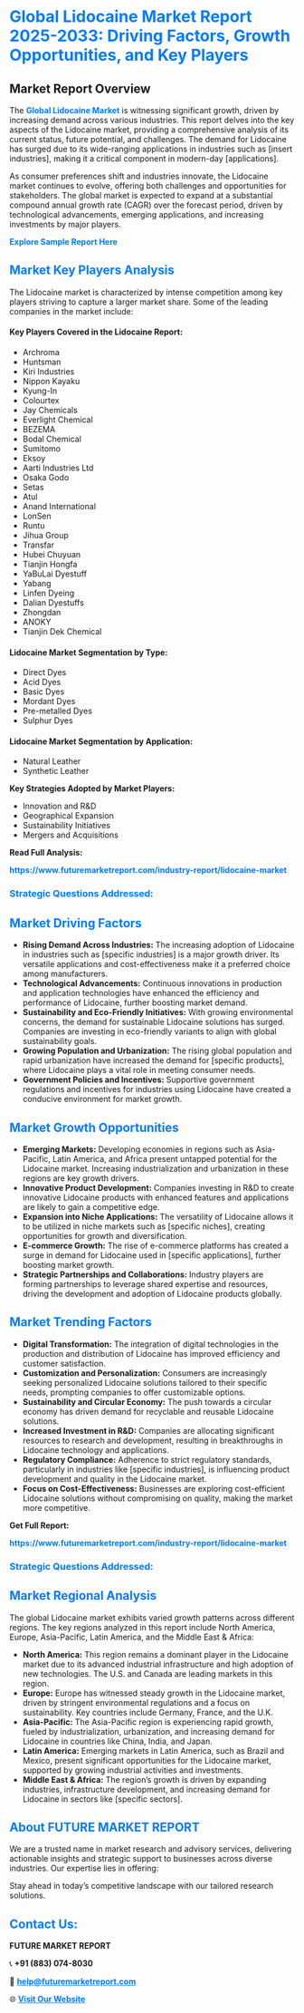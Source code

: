 <h1 style="color: #007BFF;">Global Lidocaine Market Report 2025-2033: Driving Factors, Growth Opportunities, and Key Players</h1>

<section id="overview">
<h2>Market Report Overview</h2>
<p>The <a href="https://www.futuremarketreport.com/industry-report/lidocaine-market" style="color: #007BFF; text-decoration: none;"><strong>Global Lidocaine Market</strong></a> is witnessing significant growth, driven by increasing demand across various industries. This report delves into the key aspects of the Lidocaine market, providing a comprehensive analysis of its current status, future potential, and challenges. The demand for Lidocaine has surged due to its wide-ranging applications in industries such as [insert industries], making it a critical component in modern-day [applications].</p>
<p>As consumer preferences shift and industries innovate, the Lidocaine market continues to evolve, offering both challenges and opportunities for stakeholders. The global market is expected to expand at a substantial compound annual growth rate (CAGR) over the forecast period, driven by technological advancements, emerging applications, and increasing investments by major players.</p>
</section>

<section id="overview">
<p><a href="https://www.futuremarketreport.com/request-sample/reportId=37008" style="color: #007BFF; text-decoration: none;"><strong>Explore Sample Report Here</strong></a></p>
</section>

<section id="key-players">
<h2 style="color: #007BFF;">Market Key Players Analysis</h2>
<p>The Lidocaine market is characterized by intense competition among key players striving to capture a larger market share. Some of the leading companies in the market include:</p>
<h4>Key Players Covered in the Lidocaine Report:</h4>
<ul><li>Archroma</li><li>Huntsman</li><li>Kiri Industries</li><li>Nippon Kayaku</li><li>Kyung-In</li><li>Colourtex</li><li>Jay Chemicals</li><li>Everlight Chemical</li><li>BEZEMA</li><li>Bodal Chemical</li><li>Sumitomo</li><li>Eksoy</li><li>Aarti Industries Ltd</li><li>Osaka Godo</li><li>Setas</li><li>Atul</li><li>Anand International</li><li>LonSen</li><li>Runtu</li><li>Jihua Group</li><li>Transfar</li><li>Hubei Chuyuan</li><li>Tianjin Hongfa</li><li>YaBuLai Dyestuff</li><li>Yabang</li><li>Linfen Dyeing</li><li>Dalian Dyestuffs</li><li>Zhongdan</li><li>ANOKY</li><li>Tianjin Dek Chemical</li></ul>
<h4>Lidocaine Market Segmentation by Type:</h4>
<ul><li>Direct Dyes</li><li>Acid Dyes</li><li>Basic Dyes</li><li>Mordant Dyes</li><li>Pre-metalled Dyes</li><li>Sulphur Dyes</li></ul>

<h4>Lidocaine Market Segmentation by Application:</h4>
<ul><li>Natural Leather</li><li>Synthetic Leather</li></ul>
<p><strong>Key Strategies Adopted by Market Players:</strong></p>
<ul>
<li>Innovation and R&D</li>
<li>Geographical Expansion</li>
<li>Sustainability Initiatives</li>
<li>Mergers and Acquisitions</li>
</ul>
</section>

<section>
<p><strong>Read Full Analysis: </strong></p><a href="https://www.futuremarketreport.com/industry-report/lidocaine-market" style="color: #007BFF; text-decoration: none;"><strong>https://www.futuremarketreport.com/industry-report/lidocaine-market</strong></a>
<h3 style="color: #007BFF;">Strategic Questions Addressed:</h3>
</section>

<section id="driving-factors">
<h2 style="color: #007BFF;">Market Driving Factors</h2>
<ul>
<li><strong>Rising Demand Across Industries:</strong> The increasing adoption of Lidocaine in industries such as [specific industries] is a major growth driver. Its versatile applications and cost-effectiveness make it a preferred choice among manufacturers.</li>
<li><strong>Technological Advancements:</strong> Continuous innovations in production and application technologies have enhanced the efficiency and performance of Lidocaine, further boosting market demand.</li>
<li><strong>Sustainability and Eco-Friendly Initiatives:</strong> With growing environmental concerns, the demand for sustainable Lidocaine solutions has surged. Companies are investing in eco-friendly variants to align with global sustainability goals.</li>
<li><strong>Growing Population and Urbanization:</strong> The rising global population and rapid urbanization have increased the demand for [specific products], where Lidocaine plays a vital role in meeting consumer needs.</li>
<li><strong>Government Policies and Incentives:</strong> Supportive government regulations and incentives for industries using Lidocaine have created a conducive environment for market growth.</li>
</ul>
</section>

<section id="growth-opportunities">
<h2 style="color: #007BFF;">Market Growth Opportunities</h2>
<ul>
<li><strong>Emerging Markets:</strong> Developing economies in regions such as Asia-Pacific, Latin America, and Africa present untapped potential for the Lidocaine market. Increasing industrialization and urbanization in these regions are key growth drivers.</li>
<li><strong>Innovative Product Development:</strong> Companies investing in R&D to create innovative Lidocaine products with enhanced features and applications are likely to gain a competitive edge.</li>
<li><strong>Expansion into Niche Applications:</strong> The versatility of Lidocaine allows it to be utilized in niche markets such as [specific niches], creating opportunities for growth and diversification.</li>
<li><strong>E-commerce Growth:</strong> The rise of e-commerce platforms has created a surge in demand for Lidocaine used in [specific applications], further boosting market growth.</li>
<li><strong>Strategic Partnerships and Collaborations:</strong> Industry players are forming partnerships to leverage shared expertise and resources, driving the development and adoption of Lidocaine products globally.</li>
</ul>
</section>

<section id="trending-factors">
<h2 style="color: #007BFF;">Market Trending Factors</h2>
<ul>
<li><strong>Digital Transformation:</strong> The integration of digital technologies in the production and distribution of Lidocaine has improved efficiency and customer satisfaction.</li>
<li><strong>Customization and Personalization:</strong> Consumers are increasingly seeking personalized Lidocaine solutions tailored to their specific needs, prompting companies to offer customizable options.</li>
<li><strong>Sustainability and Circular Economy:</strong> The push towards a circular economy has driven demand for recyclable and reusable Lidocaine solutions.</li>
<li><strong>Increased Investment in R&D:</strong> Companies are allocating significant resources to research and development, resulting in breakthroughs in Lidocaine technology and applications.</li>
<li><strong>Regulatory Compliance:</strong> Adherence to strict regulatory standards, particularly in industries like [specific industries], is influencing product development and quality in the Lidocaine market.</li>
<li><strong>Focus on Cost-Effectiveness:</strong> Businesses are exploring cost-efficient Lidocaine solutions without compromising on quality, making the market more competitive.</li>
</ul>
</section>

<section>
<p><strong>Get Full Report: </strong></p><a href="https://www.futuremarketreport.com/industry-report/lidocaine-market" style="color: #007BFF; text-decoration: none;"><strong>https://www.futuremarketreport.com/industry-report/lidocaine-market</strong></a>
<h3 style="color: #007BFF;">Strategic Questions Addressed:</h3>
</section>


<section id="regional-analysis">
<h2 style="color: #007BFF;">Market Regional Analysis</h2>
<p>The global Lidocaine market exhibits varied growth patterns across different regions. The key regions analyzed in this report include North America, Europe, Asia-Pacific, Latin America, and the Middle East & Africa:</p>
<ul>
<li><strong>North America:</strong> This region remains a dominant player in the Lidocaine market due to its advanced industrial infrastructure and high adoption of new technologies. The U.S. and Canada are leading markets in this region.</li>
<li><strong>Europe:</strong> Europe has witnessed steady growth in the Lidocaine market, driven by stringent environmental regulations and a focus on sustainability. Key countries include Germany, France, and the U.K.</li>
<li><strong>Asia-Pacific:</strong> The Asia-Pacific region is experiencing rapid growth, fueled by industrialization, urbanization, and increasing demand for Lidocaine in countries like China, India, and Japan.</li>
<li><strong>Latin America:</strong> Emerging markets in Latin America, such as Brazil and Mexico, present significant opportunities for the Lidocaine market, supported by growing industrial activities and investments.</li>
<li><strong>Middle East & Africa:</strong> The region’s growth is driven by expanding industries, infrastructure development, and increasing demand for Lidocaine in sectors like [specific sectors].</li>
</ul>
</section>

<footer>
<h2 style="color: #007BFF;">About FUTURE MARKET REPORT</h2>
<p>We are a trusted name in market research and advisory services, delivering actionable insights and strategic support to businesses across diverse industries. Our expertise lies in offering:</p>

<p>Stay ahead in today’s competitive landscape with our tailored research solutions.</p>

<h2 style="color: #007BFF;">Contact Us:</h2>
<p><strong>FUTURE MARKET REPORT</strong></p>
<p>📞 <strong>+91 (883) 074-8030</strong></p>
<p>📧 <strong><a href="mailto:help@futuremarketreport.com" style="color: #007BFF;">help@futuremarketreport.com</a></strong></p>
<p>🌐 <strong><a href="https://www.futuremarketreport.com/" style="color: #007BFF;">Visit Our Website</a></strong></p>
</footer>